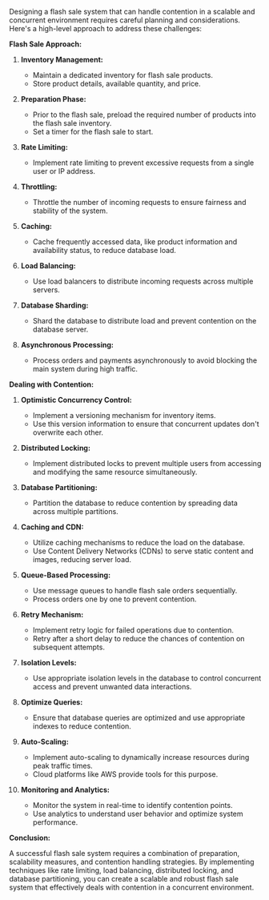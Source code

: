 Designing a flash sale system that can handle contention in a scalable and concurrent environment requires careful planning and considerations. Here's a high-level approach to address these challenges:

**Flash Sale Approach:**

1. **Inventory Management:**
   - Maintain a dedicated inventory for flash sale products.
   - Store product details, available quantity, and price.

2. **Preparation Phase:**
   - Prior to the flash sale, preload the required number of products into the flash sale inventory.
   - Set a timer for the flash sale to start.

3. **Rate Limiting:**
   - Implement rate limiting to prevent excessive requests from a single user or IP address.

4. **Throttling:**
   - Throttle the number of incoming requests to ensure fairness and stability of the system.

5. **Caching:**
   - Cache frequently accessed data, like product information and availability status, to reduce database load.

6. **Load Balancing:**
   - Use load balancers to distribute incoming requests across multiple servers.

7. **Database Sharding:**
   - Shard the database to distribute load and prevent contention on the database server.

8. **Asynchronous Processing:**
   - Process orders and payments asynchronously to avoid blocking the main system during high traffic.

**Dealing with Contention:**

1. **Optimistic Concurrency Control:**
   - Implement a versioning mechanism for inventory items.
   - Use this version information to ensure that concurrent updates don't overwrite each other.

2. **Distributed Locking:**
   - Implement distributed locks to prevent multiple users from accessing and modifying the same resource simultaneously.

3. **Database Partitioning:**
   - Partition the database to reduce contention by spreading data across multiple partitions.

4. **Caching and CDN:**
   - Utilize caching mechanisms to reduce the load on the database.
   - Use Content Delivery Networks (CDNs) to serve static content and images, reducing server load.

5. **Queue-Based Processing:**
   - Use message queues to handle flash sale orders sequentially.
   - Process orders one by one to prevent contention.

6. **Retry Mechanism:**
   - Implement retry logic for failed operations due to contention.
   - Retry after a short delay to reduce the chances of contention on subsequent attempts.

7. **Isolation Levels:**
   - Use appropriate isolation levels in the database to control concurrent access and prevent unwanted data interactions.

8. **Optimize Queries:**
   - Ensure that database queries are optimized and use appropriate indexes to reduce contention.

9. **Auto-Scaling:**
   - Implement auto-scaling to dynamically increase resources during peak traffic times.
   - Cloud platforms like AWS provide tools for this purpose.

10. **Monitoring and Analytics:**
    - Monitor the system in real-time to identify contention points.
    - Use analytics to understand user behavior and optimize system performance.

**Conclusion:**

A successful flash sale system requires a combination of preparation, scalability measures, and contention handling strategies. By implementing techniques like rate limiting, load balancing, distributed locking, and database partitioning, you can create a scalable and robust flash sale system that effectively deals with contention in a concurrent environment.